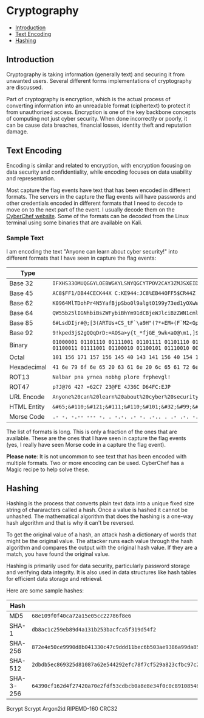 # Cryptography

- [Introduction](#introduction)
- [Text Encoding](#text-encoding)
- [Hashing](#hashing)

## Introduction

Cryptography is taking information (generally text) and securing it from unwanted users. Several different forms implementations of cryptography are discussed.

Part of cryptography is encryption, which is the actual process of converting information into an unreadable format (ciphertext) to protect it from unauthorized access. Encryption is one of the key backbone concepts of computing not just cyber security. When done incorrectly or poorly, it can be cause data breaches, financial losses, identity theft and reputation damage.

## Text Encoding

Encoding is similar and related to encryption, with encryption focusing on data security and confidentiality, while encoding focuses on data usability and representation.

Most capture the flag events have text that has been encoded in different formats. The servers in the capture the flag events will have passwords and other credentials encoded in different formats that I need to decode to move on to the next part of the event. I usually decode them on the [CyberChef website](https://cyberchef.com). Some of the formats can be decoded from the Linux terminal using some binaries that are available on Kali.

### Sample Text

I am encoding the text "Anyone can learn about cyber security!" into different formats that I have seen in capture the flag events:

| Type | Text |
| --- | --- |
| Base 32 | `IFXHS33OMUQGGYLOEBWGKYLSNYQGCYTPOV2CAY3ZMJSXEIDTMVRXK4TJOR4SC===` |
| Base 45 | `AC8$FF1/DB44CECK44X C:KE944:JC8%EB44OFF5$CR44Z C6%E-ED4EF` |
| Base 62 | `K0964MlTDohPr4N5YafBjpSbo0l9algtO199y73ed1yOXwW2CfJ` |
| Base 64 | `QW55b25lIGNhbiBsZWFybiBhYm91dCBjeWJlciBzZWN1cml0eSE=` |
| Base 85 | ```6#LsdDIjr#@;[3(ARTUs+CS_tF`\a9H"(?*+EM+(F`M2<Gp*``` |
| Base 92 | `9!kped3j$2gQQqDrD:=AOSa>y{t_*fjGE_9wk<aO@\m1,]$` |
| Binary | `01000001 01101110 01111001 01101111 01101110 01100101 00100000 01100011 01100001 01101110 00100000 01101100 01100101 01100001 01110010 01101110 00100000 01100001 01100010 01101111 01110101 01110100 00100000 01100011 01111001 01100010 01100101 01110010 00100000 01110011 01100101 01100011 01110101 01110010 01101001 01110100 01111001 00100001` |
| Octal | `101 156 171 157 156 145 40 143 141 156 40 154 145 141 162 156 40 141 142 157 165 164 40 143 171 142 145 162 40 163 145 143 165 162 151 164 171 41` |
| Hexadecimal | `41 6e 79 6f 6e 65 20 63 61 6e 20 6c 65 61 72 6e 20 61 62 6f 75 74 20 63 79 62 65 72 20 73 65 63 75 72 69 74 79 21` |
| ROT13 | `Nalbar pna yrnea nobhg plore frphevgl!` |
| ROT47 | `p?J@?6 42? =62C? 23@FE 4J36C D64FC:EJP` |
| URL Encode | `Anyone%20can%20learn%20about%20cyber%20security!` |
| HTML Entity | `&#65;&#110;&#121;&#111;&#110;&#101;&#32;&#99;&#97;&#110;&#32;&#108;&#101;&#97;&#114;&#110;&#32;&#97;&#98;&#111;&#117;&#116;&#32;&#99;&#121;&#98;&#101;&#114;&#32;&#115;&#101;&#99;&#117;&#114;&#105;&#116;&#121;&excl;` |
| Morse Code | `.- -. -.-- --- -. . -.-. .- -. .-.. . .- .-. -. .- -... --- ..- - -.-. -.-- -... . .-. ... . -.-. ..- .-. .. - -.-- -.-.--` |

The list of formats is long. This is only a fraction of the ones that are available. These are the ones that I have seen in capture the flag events (yes, I really have seen Morse code in a capture the flag event).

**Please note**: It is not uncommon to see text that has been encoded with multiple formats. Two or more encoding can be used. CyberChef has a Magic recipe to help solve these.

## Hashing

Hashing is the process that converts plain text data into a unique fixed size string of chararacters called a hash. Once a value is hashed it cannot be unhashed. The mathematical algorithm that does the hashing is a one-way hash algorithm and that is why it can't be reversed.

To get the original value of a hash, an attack hash a dictionary of words that might be the original value. The attacker runs each value through the hash algorithm and compares the output with the original hash value. If they are a match, you have found the original value.

Hashing is primarily used for data security, particularly password storage and verifying data integrity. It is also used in data structures like hash tables for efficient data storage and retrieval.

Here are some sample hashes:

| Hash | Sample |
| --- | --- |
| MD5 | `68e109f0f40ca72a15e05cc22786f8e6` |
| SHA-1 | `db8ac1c259eb89d4a131b253bacfca5f319d54f2` |
| SHA-256 | `872e4e50ce9990d8b041330c47c9ddd11bec6b503ae9386a99da8584e9bb12c4` |
| SHA-512 | `2dbdb5ec869325d81087a62e544292efc78f7cf529a823cfbc97c22e1584191e0a9b52eae0d4f5942283c8f96217ac351c399accdc16b24ca39f45ef0d4e7a76` |
| SHA-3-256 | `64390cf162d4f27420a70e2fdf53cdbcb0a8e8e34f0c0c891085468f52492fd0` |
Bcrypt
Scrypt
Argon2id
RIPEMD-160
CRC32
